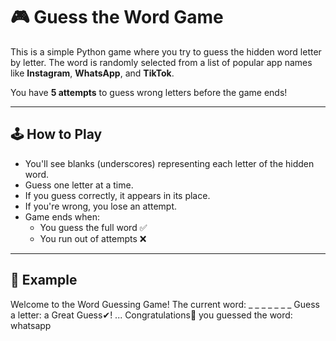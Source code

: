 # 🎮 Guess the Word Game

This is a simple Python game where you try to guess the hidden word letter by letter. The word is randomly selected from a list of popular app names like **Instagram**, **WhatsApp**, and **TikTok**.

You have **5 attempts** to guess wrong letters before the game ends!

---

## 🕹 How to Play

- You'll see blanks (underscores) representing each letter of the hidden word.
- Guess one letter at a time.
- If you guess correctly, it appears in its place.
- If you're wrong, you lose an attempt.
- Game ends when:
  - You guess the full word ✅
  - You run out of attempts ❌

---

## 🧪 Example

Welcome to the Word Guessing Game! 
The current word: _ _ _ _ _ _ _ 
Guess a letter: a 
Great Guess✔! ... 
Congratulations🎉 you guessed the word: whatsapp